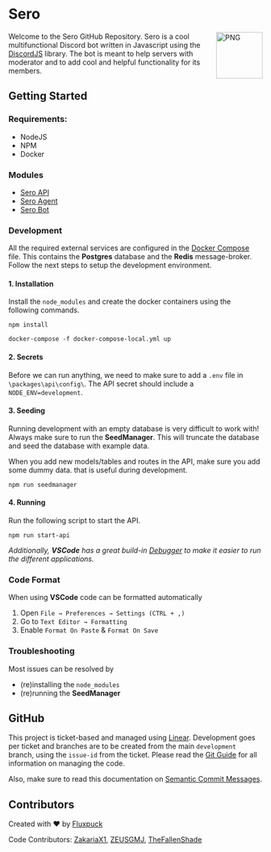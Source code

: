 # Sero

<img align="right" alt="PNG" height="92px" src="https://cdn.discordapp.com/avatars/553561246339956766/1fdbd18451a72220ab43ec3165b7e69c.png" />
<p>Welcome to the Sero GitHub Repository. Sero is a cool multifunctional Discord bot written in Javascript using the <a href="https://discord.js.org/">DiscordJS</a> library. The bot is meant to help servers with moderator and to add cool and helpful functionality for its members.</p>

## Getting Started

### Requirements:

- NodeJS
- NPM
- Docker

### Modules

- [Sero API](https://github.com/Fluxpuck/sero/tree/development/packages/api)
- [Sero Agent](https://github.com/Fluxpuck/sero/tree/development/packages/agent)
- [Sero Bot](https://github.com/Fluxpuck/sero/tree/development/packages/sero)

### Development

All the required external services are configured in the [Docker Compose](https://github.com/Fluxpuck/sero/blob/development/docker-compose-dev.yml) file. This contains the **Postgres** database and the **Redis** message-broker. Follow the next steps to setup the development environment.

#### 1. Installation

Install the `node_modules` and create the docker containers using the following commands.

```
npm install
```

```
docker-compose -f docker-compose-local.yml up
```

#### 2. Secrets

Before we can run anything, we need to make sure to add a `.env` file in `\packages\api\config\`. The API secret should include a `NODE_ENV=development`.

#### 3. Seeding

Running development with an empty database is very difficult to work with! Always make sure to run the **SeedManager**. This will truncate the database and seed the database with example data.

When you add new models/tables and routes in the API, make sure you add some dummy data. that is useful during development.

```
npm run seedmanager
```

#### 4. Running

Run the following script to start the API.

```
npm run start-api
```

_Additionally, **VSCode** has a great build-in [Debugger](https://code.visualstudio.com/docs/editor/debugging) to make it easier to run the different applications._

### Code Format

When using **VSCode** code can be formatted automatically

1. Open `File → Preferences → Settings (CTRL + ,)`
2. Go to `Text Editor → Formatting`
3. Enable `Format On Paste` & `Format On Save`

### Troubleshooting

Most issues can be resolved by

- (re)installing the `node_modules`
- (re)running the **SeedManager**

## GitHub

This project is ticket-based and managed using [Linear](https://linear.app/sero-bot). Development goes per ticket and branches are to be created from the main `development` branch, using the `issue-id` from the ticket. Please read the [Git Guide](https://github.com/Fluxpuck/sero/blob/development/docs/git-guide.md) for all information on managing the code.

Also, make sure to read this documentation on [Semantic Commit Messages](https://gist.github.com/joshbuchea/6f47e86d2510bce28f8e7f42ae84c716).

## Contributors

Created with ❤ by
[Fluxpuck](https://github.com/Fluxpuck)

Code Contributors:
[ZakariaX1](https://github.com/ZakariaX1),
[ZEUSGMJ](https://github.com/ZEUSGMJ),
[TheFallenShade](https://github.com/TheFallenShade)
